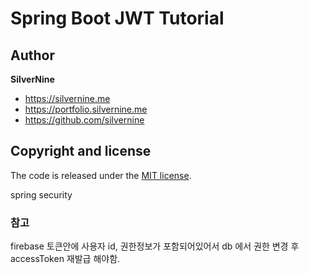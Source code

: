 # Spring Boot JWT Tutorial

## Author

**SilverNine**

* https://silvernine.me
* https://portfolio.silvernine.me
* https://github.com/silvernine

## Copyright and license

The code is released under the [MIT license](LICENSE?raw=true).

spring security 

### 참고
firebase 토큰안에 사용자 id, 권한정보가 포함되어있어서 db 에서 권한 변경 후 accessToken 재발급 해야함.